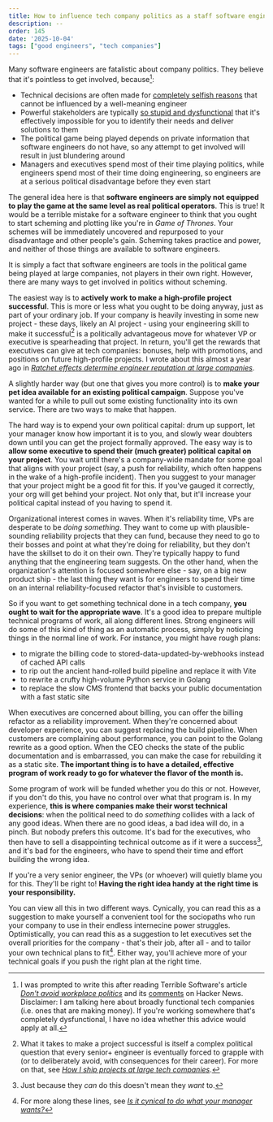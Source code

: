 ```yaml
---
title: How to influence tech company politics as a staff software engineer
description: --
order: 145
date: '2025-10-04'
tags: ["good engineers", "tech companies"]
---
```


Many software engineers are fatalistic about company politics. They believe that it's pointless to get involved, because[^1]:

- Technical decisions are often made for [completely selfish reasons](https://news.ycombinator.com/item?id=45441068) that cannot be influenced by a well-meaning engineer
- Powerful stakeholders are typically [so stupid and dysfunctional](https://news.ycombinator.com/item?id=45442587) that it's effectively impossible for you to identify their needs and deliver solutions to them
- The political game being played depends on private information that software engineers do not have, so any attempt to get involved will result in just blundering around
- Managers and executives spend most of their time playing politics, while engineers spend most of their time doing engineering, so engineers are at a serious political disadvantage before they even start

The general idea here is that **software engineers are simply not equipped to play the game at the same level as real political operators**. This is true! It would be a terrible mistake for a software engineer to think that you ought to start scheming and plotting like you're in _Game of Thrones_. Your schemes will be immediately uncovered and repurposed to your disadvantage and other people's gain. Scheming takes practice and power, and neither of those things are available to software engineers.

It is simply a fact that software engineers are tools in the political game being played at large companies, not players in their own right. However, there are many ways to get involved in politics without scheming.

The easiest way is to **actively work to make a high-profile project successful**. This is more or less what you ought to be doing anyway, just as part of your ordinary job. If your company is heavily investing in some new project - these days, likely an AI project - using your engineering skill to make it successful[^2] is a politically advantageous move for whatever VP or executive is spearheading that project. In return, you'll get the rewards that executives can give at tech companies: bonuses, help with promotions, and positions on future high-profile projects. I wrote about this almost a year ago in [_Ratchet effects determine engineer reputation at large companies_](/ratchet-effects).

A slightly harder way (but one that gives you more control) is to **make your pet idea available for an existing political campaign**. Suppose you've wanted for a while to pull out some existing functionality into its own service. There are two ways to make that happen.

The hard way is to expend your own political capital: drum up support, let your manager know how important it is to you, and slowly wear doubters down until you can get the project formally approved. The easy way is to **allow some executive to spend their (much greater) political capital on your project**. You wait until there's a company-wide mandate for some goal that aligns with your project (say, a push for reliability, which often happens in the wake of a high-profile incident). Then you suggest to your manager that your project might be a good fit for this. If you've gauged it correctly, your org will get behind your project. Not only that, but it'll increase your political capital instead of you having to spend it.

Organizational interest comes in waves. When it's reliability time, VPs are desperate to be _doing something_. They want to come up with plausible-sounding reliability projects that they can fund, because they need to go to their bosses and point at what they're doing for reliability, but they don't have the skillset to do it on their own. They're typically happy to fund anything that the engineering team suggests. On the other hand, when the organization's attention is focused somewhere else - say, on a big new product ship - the last thing they want is for engineers to spend their time on an internal reliability-focused refactor that's invisible to customers.

So if you want to get something technical done in a tech company, **you ought to wait for the appropriate wave**. It's a good idea to prepare multiple technical programs of work, all along different lines. Strong engineers will do some of this kind of thing as an automatic process, simply by noticing things in the normal line of work. For instance, you might have rough plans:

- to migrate the billing code to stored-data-updated-by-webhooks instead of cached API calls
- to rip out the ancient hand-rolled build pipeline and replace it with Vite
- to rewrite a crufty high-volume Python service in Golang
- to replace the slow CMS frontend that backs your public documentation with a fast static site

When executives are concerned about billing, you can offer the billing refactor as a reliability improvement. When they're concerned about developer experience, you can suggest replacing the build pipeline. When customers are complaining about performance, you can point to the Golang rewrite as a good option. When the CEO checks the state of the public documentation and is embarrassed, you can make the case for rebuilding it as a static site. **The important thing is to have a detailed, effective program of work ready to go for whatever the flavor of the month is.**

Some program of work will be funded whether you do this or not. However, if you don't do this, you have no control over what that program is. In my experience, **this is where companies make their worst technical decisions**: when the political need to do _something_ collides with a lack of any good ideas. When there are no good ideas, a bad idea will do, in a pinch. But nobody prefers this outcome. It's bad for the executives, who then have to sell a disappointing technical outcome as if it were a success[^4], and it's bad for the engineers, who have to spend their time and effort building the wrong idea.

If you're a very senior engineer, the VPs (or whoever) will quietly blame you for this. They'll be right to! **Having the right idea handy at the right time is your responsibility.**

You can view all this in two different ways. Cynically, you can read this as a suggestion to make yourself a convenient tool for the sociopaths who run your company to use in their endless internecine power struggles. Optimistically, you can read this as a suggestion to let executives set the overall priorities for the company - that's their job, after all - and to tailor your own technical plans to fit[^3]. Either way, you'll achieve more of your technical goals if you push the right plan at the right time.


[^1]: I was prompted to write this after reading Terrible Software's article [_Don't avoid workplace politics_](https://terriblesoftware.org/2025/10/01/stop-avoiding-politics/) and its [comments](https://news.ycombinator.com/item?id=45440571) on Hacker News. Disclaimer: I am talking here about broadly functional tech companies (i.e. ones that are making money). If you're working somewhere that's completely dysfunctional, I have no idea whether this advice would apply at all.

[^2]: What it takes to make a project successful is itself a complex political question that every senior+ engineer is eventually forced to grapple with (or to deliberately avoid, with consequences for their career). For more on that, see [_How I ship projects at large tech companies_](/how-to-ship).

[^3]: For more along these lines, see [_Is it cynical to do what your manager wants?_](/cynicism)

[^4]: Just because they _can_ do this doesn't mean they _want_ to.